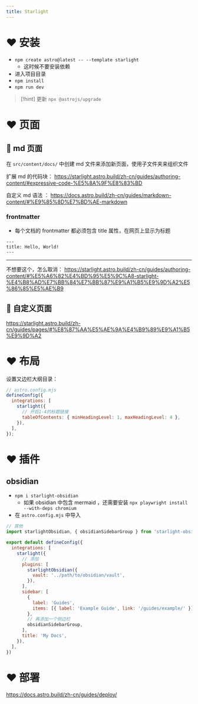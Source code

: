 ```yaml
---
title: Starlight
---
```


# ❤️ 安装
- `npm create astro@latest -- --template starlight` 
	- 这时候不要安装依赖
- 进入项目目录
- `npm install` 
- `npm run dev` 

> [!hint] 更新 `npx @astrojs/upgrade` 

# ❤️ 页面
## 💛 md 页面
在 `src/content/docs/` 中创建 md 文件来添加新页面，使用子文件夹来组织文件

扩展 md 的代码块： https://starlight.astro.build/zh-cn/guides/authoring-content/#expressive-code-%E5%8A%9F%E8%83%BD

自定义 md 语法 ： https://docs.astro.build/zh-cn/guides/markdown-content/#%E9%85%8D%E7%BD%AE-markdown


### frontmatter
- 每个文档的 frontmatter 都必须包含 title 属性，在网页上显示为标题

```
---
title: Hello, World!
---
```

---

不想要这个，怎么取消： https://starlight.astro.build/zh-cn/guides/authoring-content/#%E5%A6%82%E4%BD%95%E5%9C%A8-starlight-%E4%B8%AD%E7%BB%84%E7%BB%87%E9%A1%B5%E9%9D%A2%E5%86%85%E5%AE%B9        


## 💛 自定义页面
https://starlight.astro.build/zh-cn/guides/pages/#%E8%87%AA%E5%AE%9A%E4%B9%89%E9%A1%B5%E9%9D%A2

# ❤️ 布局
设置又边栏大纲目录：
```js
// astro.config.mjs
defineConfig({
  integrations: [
    starlight({
      // 开启1-4的标题链接
      tableOfContents: { minHeadingLevel: 1, maxHeadingLevel: 4 },
    }),
  ],
});
```



# ❤️ 插件
## obsidian
- `npm i starlight-obsidian` 
	- 如果 obsidian 中包含 mermaid ，还需要安装 `npx playwright install --with-deps chromium`
- 在 `astro.config.mjs` 中导入
```js
// 其他
import starlightObsidian, { obsidianSidebarGroup } from 'starlight-obsidian'

export default defineConfig({
  integrations: [
    starlight({
      // 添加
      plugins: [
        starlightObsidian({
          vault: '../path/to/obsidian/vault',
        }),
      ],
      sidebar: [
        {
          label: 'Guides',
          items: [{ label: 'Example Guide', link: '/guides/example/' }],
        },
        // 再添加一个侧边栏
        obsidianSidebarGroup,
      ],
      title: 'My Docs',
    }),
  ],
})
```

# ❤️ 部署
https://docs.astro.build/zh-cn/guides/deploy/

